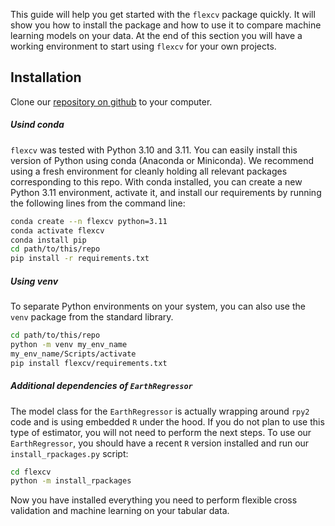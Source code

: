 This guide will help you get started with the `flexcv` package quickly. It will show you how to install the package and how to use it to compare machine learning models on your data. At the end of this section you will have a working environment to start using `flexcv` for your own projects.

## Installation

Clone our [repository on github](https://github.com/radlfabs/flexcv) to your computer.

##### Usind conda

`flexcv` was tested with Python 3.10 and 3.11. You can easily install this version of Python using conda (Anaconda or Miniconda). We recommend using a fresh environment for cleanly holding all relevant packages corresponding to this repo. With conda installed, you can create a new Python 3.11 environment, activate it, and install our requirements by running the following lines from the command line:

```bash
conda create --n flexcv python=3.11
conda activate flexcv
conda install pip
cd path/to/this/repo
pip install -r requirements.txt
```

##### Using venv

To separate Python environments on your system, you can also use the `venv` package from the standard library.

```bash
cd path/to/this/repo
python -m venv my_env_name
my_env_name/Scripts/activate
pip install flexcv/requirements.txt
```

##### Additional dependencies of `EarthRegressor`

The model class for the `EarthRegressor` is actually wrapping around `rpy2` code and is using embedded `R` under the hood. If you do not plan to use this type of estimator, you will not need to perform the next steps. 
To use our `EarthRegressor`, you should have a recent `R` version installed and run our `install_rpackages.py` script:

```bash
cd flexcv
python -m install_rpackages
```


Now you have installed everything you need to perform flexible cross validation and machine learning on your tabular data.


